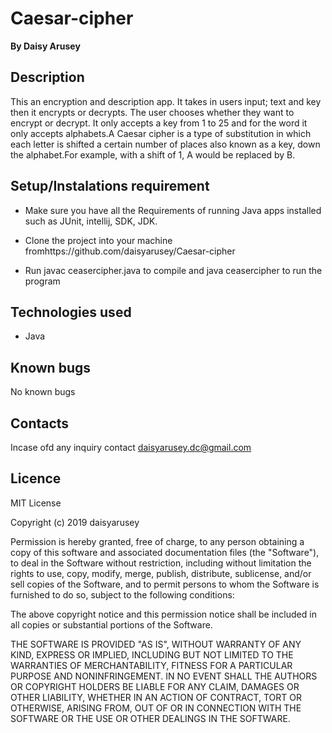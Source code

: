 # Caesar-cipher
**By Daisy Arusey**

## Description
This an encryption and description app. It takes in users input; text and key then it encrypts or decrypts. The user chooses whether they want to encrypt or decrypt. It only accepts a key from 1 to 25 and for the word it only accepts alphabets.A Caesar cipher is a type of substitution in which each letter is shifted a certain number of places also known as a key, down the alphabet.For example, with a shift of 1, A would be replaced by B.

## Setup/Instalations requirement 

* Make sure you have all the Requirements of running Java apps installed such as JUnit, intellij, SDK, JDK.

* Clone the project into your machine fromhttps://github.com/daisyarusey/Caesar-cipher

* Run javac ceasercipher.java to compile and java ceasercipher to run the program

## Technologies used
* Java

## Known bugs
No known bugs

## Contacts
Incase ofd any inquiry contact daisyarusey.dc@gmail.com

## Licence
MIT License

Copyright (c) 2019 daisyarusey

Permission is hereby granted, free of charge, to any person obtaining a copy
of this software and associated documentation files (the "Software"), to deal
in the Software without restriction, including without limitation the rights
to use, copy, modify, merge, publish, distribute, sublicense, and/or sell
copies of the Software, and to permit persons to whom the Software is
furnished to do so, subject to the following conditions:

The above copyright notice and this permission notice shall be included in all
copies or substantial portions of the Software.

THE SOFTWARE IS PROVIDED "AS IS", WITHOUT WARRANTY OF ANY KIND, EXPRESS OR
IMPLIED, INCLUDING BUT NOT LIMITED TO THE WARRANTIES OF MERCHANTABILITY,
FITNESS FOR A PARTICULAR PURPOSE AND NONINFRINGEMENT. IN NO EVENT SHALL THE
AUTHORS OR COPYRIGHT HOLDERS BE LIABLE FOR ANY CLAIM, DAMAGES OR OTHER
LIABILITY, WHETHER IN AN ACTION OF CONTRACT, TORT OR OTHERWISE, ARISING FROM,
OUT OF OR IN CONNECTION WITH THE SOFTWARE OR THE USE OR OTHER DEALINGS IN THE
SOFTWARE.



